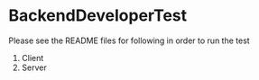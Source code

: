 # BackendDeveloperTest

Please see the README files for following in order to run the test

1. Client
2. Server
